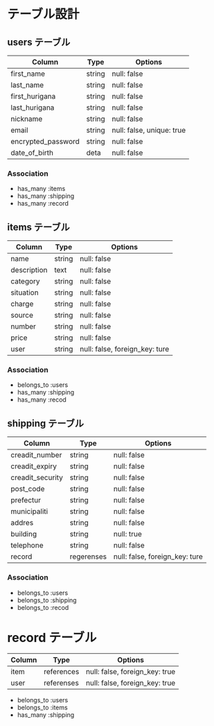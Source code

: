 # テーブル設計

## users テーブル

| Column             | Type   | Options     |
| ------------------ | ------ | ----------- |
| first_name         | string | null: false |
| last_name          | string | null: false |
| first_hurigana     | string | null: false |
| last_hurigana      | string | null: false |
| nickname           | string | null: false |
| email              | string | null: false, unique: true |
| encrypted_password | string | null: false |
| date_of_birth      | deta   | null: false |

### Association

- has_many :items
- has_many :shipping
- has_many :record

## items テーブル

| Column      | Type   | Options     |
| ------      | ------ | ----------- |
| name        | string | null: false |
| description | text   | null: false |
| category    | string | null: false |
| situation   | string | null: false |
| charge      | string | null: false |
| source      | string | null: false |
| number      | string | null: false |
| price       | string | null: false |
| user        | string | null: false, foreign_key: ture|


### Association

- belongs_to :users
- has_many :shipping
- has_many :recod

## shipping テーブル

| Column           | Type       | Options                        |
| ------           | ---------- | ------------------------------ |
| creadit_number   | string     | null: false                    |
| creadit_expiry   | string     | null: false                    |
| creadit_security | string     | null: false                    |
| post_code        | string     | null: false                    |
| prefectur        | string     | null: false                    |
| municipaliti     | string     | null: false                    |
| addres           | string     | null: false                    |
| building         | string     | null: true                     |
| telephone        | string     | null: false                    |
| record           | regerenses | null: false,  foreign_key: ture| 

### Association

- belongs_to :users
- belongs_to :shipping
- belongs_to :recod

# record テーブル

| Column          | Type       | Options                        |
| ------          | ---------- | ------------------------------ |
| item            | references | null: false,  foreign_key: true|
| user            | referenses | null: false,  foreign_key: true|

- belongs_to :users
- belongs_to :items
- has_many   :shipping

